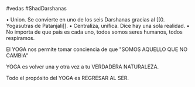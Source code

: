 #vedas #ShadDarshanas 

• Union. Se convierte en uno de los seis Darshanas gracias al [[0. Yogasutras de Patanjali]].
• Centraliza, unifica. Dice hay una sola realidad.
• No importa de que pais es cada uno, todos somos seres humanos, todos respiramos.

El YOGA nos permite tomar conciencia de que "SOMOS AQUELLO QUE NO CAMBIA" 

YOGA es volver una y otra vez a tu VERDADERA NATURALEZA.

Todo el propósito del YOGA es REGRESAR AL SER.